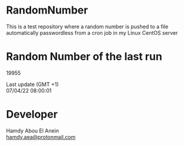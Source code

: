 # RandomNumber    
This is a test repository where a random number is pushed to a file automatically passwordless from a cron job in my Linux CentOS server    
# Random Number of the last run   
19955
      
Last update (GMT +1)    
07/04/22 08:00:01
# Developer    
Hamdy Abou El Anein   
hamdy.aea@protonmail.com

